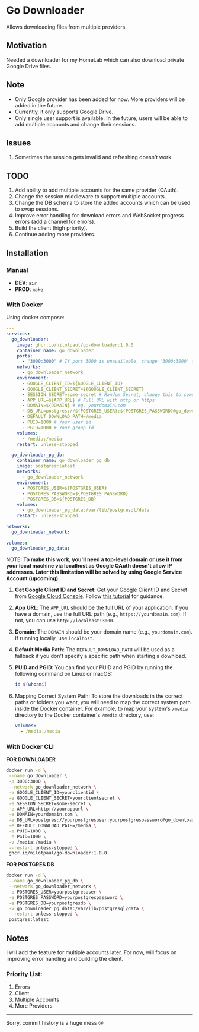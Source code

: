 # Go Downloader

Allows downloading files from multiple providers.

## Motivation

Needed a downloader for my HomeLab which can also download private Google Drive files.

## Note

- Only Google provider has been added for now. More providers will be added in the future.
- Currently, it only supports Google Drive.
- Only single user support is available. In the future, users will be able to add multiple accounts and change their sessions.

## Issues

1. Sometimes the session gets invalid and refreshing doesn't work.

## TODO

1. Add ability to add multiple accounts for the same provider (OAuth).
2. Change the session middleware to support multiple accounts.
3. Change the DB schema to store the added accounts which can be used to swap sessions.
4. Improve error handling for download errors and WebSocket progress errors (add a channel for errors).
5. Build the client (high priority).
6. Continue adding more providers.

## Installation

### Manual

- **DEV**: `air`
- **PROD**: `make`

### With Docker

Using docker compose:

```yml
---
services:
  go_downloader:
    image: ghcr.io/nilotpaul/go-downloader:1.0.0
    container_name: go_downloader
    ports:
      - "3000:3000" # If port 3000 is unavailable, change '3000:3000' to 'YOUR_PORT:3000'
    networks:
      - go_downloader_network
    environment:
      - GOOGLE_CLIENT_ID=${GOOGLE_CLIENT_ID}
      - GOOGLE_CLIENT_SECRET=${GOOGLE_CLIENT_SECRET}
      - SESSION_SECRET=some-secret # Random Secret, change this to something secure
      - APP_URL=${APP_URL} # Full URL with http or https
      - DOMAIN=${DOMAIN} # eg. yourdomain.com
      - DB_URL=postgres://${POSTGRES_USER}:${POSTGRES_PASSWORD}@go_downloader_pg_db:5432/${POSTGRES_DB}?sslmode=disable
      - DEFAULT_DOWNLOAD_PATH=/media
      - PUID=1000 # Your user id
      - PGID=1000 # Your group id
    volumes:
      - /media:/media
    restart: unless-stopped

  go_downloader_pg_db:
    container_name: go_downloader_pg_db
    image: postgres:latest
    networks:
      - go_downloader_network
    environment:
      - POSTGRES_USER=${POSTGRES_USER}
      - POSTGRES_PASSWORD=${POSTGRES_PASSWORD}
      - POSTGRES_DB=${POSTGRES_DB}
    volumes:
      - go_downloader_pg_data:/var/lib/postgresql/data
    restart: unless-stopped

networks:
  go_downloader_network:

volumes:
  go_downloader_pg_data:
```

NOTE: **To make this work, you'll need a top-level domain or use it from your local machine via localhost as Google OAuth doesn't allow IP addresses. Later this limitation will be solved by using Google Service Account (upcoming).**

1. **Get Google Client ID and Secret**: Get your Google Client ID and Secret from [Google Cloud Console](https://console.cloud.google.com/). Follow [this tutorial](https://www.balbooa.com/help/gridbox-documentation/integrations/other/google-client-id) for guidance.

2. **App URL**: The `APP_URL` should be the full URL of your application. If you have a domain, use the full URL path (e.g., `https://yourdomain.com`). If not, you can use `http://localhost:3000`.

3. **Domain**: The `DOMAIN` should be your domain name (e.g., `yourdomain.com`). If running locally, use `localhost`.

4. **Default Media Path**: The `DEFAULT_DOWNLOAD_PATH` will be used as a fallback if you don't specify a specific path when starting a download.

5. **PUID and PGID**: You can find your PUID and PGID by running the following command on Linux or macOS:
   ```sh
   id $(whoami)
   ```
6. Mapping Correct System Path: To store the downloads in the correct paths or folders you want, you will need to map the correct system path inside the Docker container. For example, to map your system's `/media` directory to the Docker container's `/media` directory, use:
   ```yml
   volumes:
     - /media:/media
   ```

### With Docker CLI

**FOR DOWNLOADER**
```bash
docker run -d \
 --name go_downloader \
 -p 3000:3000 \
 --network go_downloader_network \
 -e GOOGLE_CLIENT_ID=yourclientid \
 -e GOOGLE_CLIENT_SECRET=yourclientsecret \
 -e SESSION_SECRET=some-secret \
 -e APP_URL=http://yourappurl \
 -e DOMAIN=yourdomain.com \
 -e DB_URL=postgres://yourpostgresuser:yourpostgrespassword@go_downloader_pg_db:5432/yourpostgresdb?sslmode=disable \
 -e DEFAULT_DOWNLOAD_PATH=/media \
 -e PUID=1000 \
 -e PGID=1000 \
 -v /media:/media \
 --restart unless-stopped \
 ghcr.io/nilotpaul/go-downloader:1.0.0
```

**FOR POSTGRES DB**
```bash
docker run -d \
 --name go_downloader_pg_db \
 --network go_downloader_network \
 -e POSTGRES_USER=yourpostgresuser \
 -e POSTGRES_PASSWORD=yourpostgrespassword \
 -e POSTGRES_DB=yourpostgresdb \
 -v go_downloader_pg_data:/var/lib/postgresql/data \
 --restart unless-stopped \
 postgres:latest
```

## Notes

I will add the feature for multiple accounts later. For now, will focus on improving error handling and building the client.

### Priority List:

1. Errors
2. Client
3. Multiple Accounts
4. More Providers

---

Sorry, commit history is a huge mess 😢
